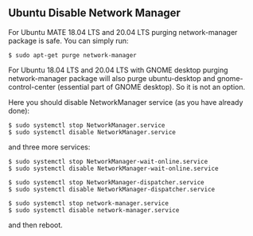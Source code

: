## Ubuntu Disable Network Manager

For Ubuntu MATE 18.04 LTS and 20.04 LTS purging network-manager package is safe. You can simply run: 

```
$ sudo apt-get purge network-manager
```

For Ubuntu 18.04 LTS and 20.04 LTS with GNOME desktop purging network-manager package will also purge ubuntu-desktop and gnome-control-center (essential part of GNOME desktop). So it is not an option.

Here you should disable NetworkManager service (as you have already done):

```
$ sudo systemctl stop NetworkManager.service
$ sudo systemctl disable NetworkManager.service
```

and three more services:

```
$ sudo systemctl stop NetworkManager-wait-online.service
$ sudo systemctl disable NetworkManager-wait-online.service

$ sudo systemctl stop NetworkManager-dispatcher.service 
$ sudo systemctl disable NetworkManager-dispatcher.service

$ sudo systemctl stop network-manager.service
$ sudo systemctl disable network-manager.service
```

and then reboot.

